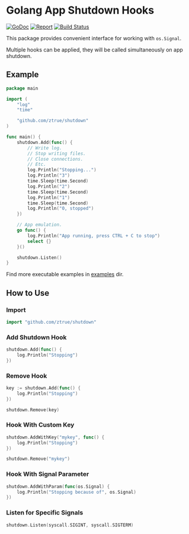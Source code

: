 # Golang App Shutdown Hooks

[![GoDoc](https://godoc.org/github.com/ztrue/shutdown?status.svg)](https://godoc.org/github.com/ztrue/shutdown)
[![Report](https://goreportcard.com/badge/github.com/ztrue/shutdown)](https://goreportcard.com/report/github.com/ztrue/shutdown)
[![Build Status](https://travis-ci.com/ztrue/shutdown.svg?branch=master)](https://travis-ci.com/ztrue/shutdown)

This package provides convenient interface for working with `os.Signal`.

Multiple hooks can be applied, they will be called simultaneously on app shutdown.

## Example

```go
package main

import (
	"log"
	"time"

	"github.com/ztrue/shutdown"
)

func main() {
	shutdown.Add(func() {
		// Write log.
		// Stop writing files.
		// Close connections.
		// Etc.
		log.Println("Stopping...")
		log.Println("3")
		time.Sleep(time.Second)
		log.Println("2")
		time.Sleep(time.Second)
		log.Println("1")
		time.Sleep(time.Second)
		log.Println("0, stopped")
	})

	// App emulation.
	go func() {
		log.Println("App running, press CTRL + C to stop")
		select {}
	}()

	shutdown.Listen()
}
```

Find more executable examples in [examples](examples) dir.

## How to Use

### Import

```go
import "github.com/ztrue/shutdown"
```

### Add Shutdown Hook

```go
shutdown.Add(func() {
	log.Println("Stopping")
})
```

### Remove Hook

```go
key := shutdown.Add(func() {
	log.Println("Stopping")
})

shutdown.Remove(key)
```

### Hook With Custom Key

```go
shutdown.AddWithKey("mykey", func() {
	log.Println("Stopping")
})

shutdown.Remove("mykey")
```

### Hook With Signal Parameter

```go
shutdown.AddWithParam(func(os.Signal) {
	log.Println("Stopping because of", os.Signal)
})
```

### Listen for Specific Signals

```go
shutdown.Listen(syscall.SIGINT, syscall.SIGTERM)
```
